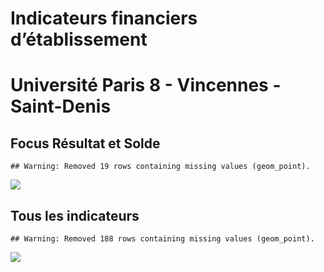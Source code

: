 Indicateurs financiers d’établissement
================

# Université Paris 8 - Vincennes - Saint-Denis

## Focus Résultat et Solde

    ## Warning: Removed 19 rows containing missing values (geom_point).

![](/home/julien/repo/cpesr/RFC/Finances/Etablissements/université_paris_8___vincennes___saint_denis_files/figure-gfm/etab.focus-1.png)<!-- -->

## Tous les indicateurs

    ## Warning: Removed 188 rows containing missing values (geom_point).

![](/home/julien/repo/cpesr/RFC/Finances/Etablissements/université_paris_8___vincennes___saint_denis_files/figure-gfm/etab-1.png)<!-- -->
